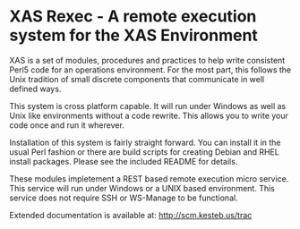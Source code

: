 XAS Rexec - A remote execution system for the XAS Environment
=============================================================

XAS is a set of modules, procedures and practices to help write
consistent Perl5 code for an operations environment. For the most part,
this follows the Unix tradition of small discrete components that
communicate in well defined ways.

This system is cross platform capable. It will run under Windows as well
as Unix like environments without a code rewrite. This allows you to
write your code once and run it wherever.

Installation of this system is fairly straight forward. You can install
it in the usual Perl fashion or there are build scripts for creating
Debian and RHEL install packages. Please see the included README for
details.

These modules impletement a REST based remote execution micro service.
This service will run under Windows or a UNIX based environment. This
service does not require SSH or WS-Manage to be functional.

Extended documentation is available at: http://scm.kesteb.us/trac

